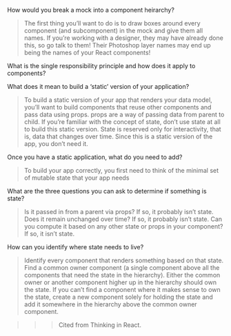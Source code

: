 How would you break a mock into a component heirarchy?
>The first thing you’ll want to do is to draw boxes around every component (and subcomponent) in the mock and give them all names. If you’re working with a designer, they may have already done this, so go talk to them! Their Photoshop layer names may end up being the names of your React components!

What is the single responsibility principle and how does it apply to components?
>

What does it mean to build a ‘static’ version of your application?
>To build a static version of your app that renders your data model, you’ll want to build components that reuse other components and pass data using props. props are a way of passing data from parent to child. If you’re familiar with the concept of state, don’t use state at all to build this static version. State is reserved only for interactivity, that is, data that changes over time. Since this is a static version of the app, you don’t need it.

Once you have a static application, what do you need to add?
> To build your app correctly, you first need to think of the minimal set of mutable state that your app needs

What are the three questions you can ask to determine if something is state?
> Is it passed in from a parent via props? If so, it probably isn’t state.
> Does it remain unchanged over time? If so, it probably isn’t state.
> Can you compute it based on any other state or props in your component? If so, it isn’t state.


How can you identify where state needs to live?
> Identify every component that renders something based on that state.
Find a common owner component (a single component above all the components that need the state in the hierarchy).
Either the common owner or another component higher up in the hierarchy should own the state.
If you can’t find a component where it makes sense to own the state, create a new component solely for holding the state and add it somewhere in the hierarchy above the common owner component.

>>> Cited from Thinking in React.